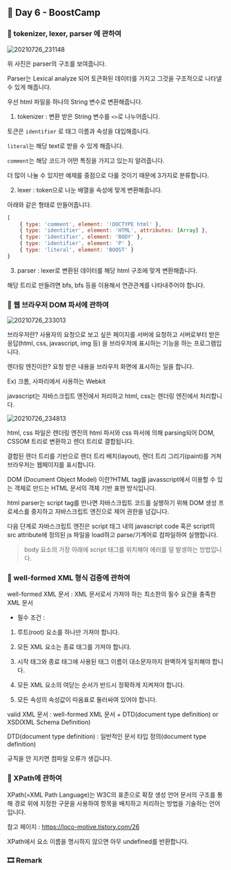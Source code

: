 ## 📕 Day 6 - BoostCamp 

### 📘 tokenizer, lexer, parser 에 관하여

![20210726_231148](https://user-images.githubusercontent.com/42922298/127003234-b0b9f427-75fd-4af9-b22d-e8aa0e5d4481.png)

위 사진은 parser의 구조를 보여줍니다.

Parser는 Lexical analyze 되어 토큰화된 데이터를 가지고 그것을 구조적으로 나타낼 수 있게 해줍니다.

우선 html 파일을 하나의 String 변수로 변환해줍니다.

1. tokenizer : 변환 받은 String 변수를 `<>`로 나누어줍니다.

토큰은 `identifier` 로 태그 이름과 속성을 대입해줍니다.

`literal`는 해당 text로 받을 수 있게 해줍니다.

`comment`는 해당 코드가 어떤 특징을 가지고 있는지 알려줍니다.

더 많이 나눌 수 있지만 예제를 중점으로 다룰 것이기 때문에 3가지로 분류합니다.

2. lexer : token으로 나눈 배열을 속성에 맞게 변환해줍니다.

아래와 같은 형태로 만들어줍니다.

```javascript
[
    { type: 'comment', element: '!DOCTYPE html' },
    { type: 'identifier', element: 'HTML', attributes: [Array] },
    { type: 'identifier', element: 'BODY' },
    { type: 'identifier', element: 'P' },
    { type: 'literal', element: 'BOOST' }
}
```

3. parser : lexer로 변환된 데이터를 해당 html 구조에 맞게 변환해줍니다.

해당 트리로 만들려면 bfs, bfs 등을 이용해서 연관관계를 나타내주어야 합니다.

### 📘 웹 브라우저 DOM 파서에 관하여

![20210726_233013](https://user-images.githubusercontent.com/42922298/127006273-de612d48-26f8-4f94-bee3-7b96b774445a.png)

브라우저란? 사용자의 요청으로 보고 싶은 페이지를 서버에 요청하고 서버로부터 받은 응답(html, css, javascript, img 등) 을 브라우저에 표시하는 기능을 하는 프로그램입니다.

렌더링 엔진이란? 요청 받은 내용을 브라우저 화면에 표시하는 일을 합니다.

Ex) 크롬, 사파리에서 사용하는 Webkit

javascript는 자바스크립트 엔진에서 처리하고 html, css는 렌더링 엔진에서 처리합니다.

![20210726_234813](https://user-images.githubusercontent.com/42922298/127009326-0fa07a25-be10-4cbc-9742-eac759675279.png)

html, css 파일은 렌더링 엔진의 html 파서와 css 파서에 의해 parsing되어 DOM, CSSOM 트리로 변환하고 렌더 트리로 결합됩니다.

결합된 렌더 트리를 기반으로 렌더 트리 배치(layout), 렌더 트리 그리기(paint)를 거쳐 브라우저는 웹페이지를 표시합니다.

DOM (Document Object Model) 이란?HTML tag를 javasscript에서 이용할 수 있는 객체로 만드는 HTML 문서의 객체 기반 표현 방식입니다.

html parser는 script tag를 만나면 자바스크립트 코드를 실행하기 위해 DOM 생성 프로세스를 중지하고 자바스크립트 엔진으로 제어 권한을 넘깁니다.

다음 단계로 자바스크립트 엔진은 script 태그 내의 javascript code 혹은 script의 src attribute에 정의된 js 파일을 load하고 parse/기계어로 컴파일하여 실행합니다.

> body 요소의 가장 아래에 script 태그를 위치해야 에러를 덜 발생하는 방법입니다.

### 📘 well-formed XML 형식 검증에 관하여

well-formed XML 문서 : XML 문서로서 가져야 하는 최소한의 필수 요건을 충족한 XML 문서

* 필수 조건 :

1. 루트(root) 요소를 하나만 가져야 합니다.

2. 모든 XML 요소는 종료 태그를 가져야 합니다.

3. 시작 태그와 종료 태그에 사용된 태그 이름이 대소문자까지 완벽하게 일치해야 합니다.

4. 모든 XML 요소의 여닫는 순서가 반드시 정확하게 지켜져야 합니다.

5. 모든 속성의 속성값이 따옴표로 둘러싸여 있어야 합니다.

valid XML 문서 : well-formed XML 문서 + DTD(document type definition) or XSD(XML Schema Definition)

DTD(document type definition) : 일반적인 문서 타입 정의(document type definition)

규칙을 안 지키면 컴파일 오류가 생깁니다.

### 📘 XPath에 관하여

XPath(=XML Path Language)는 W3C의 표준으로 확장 생성 언어 문서의 구조를 통해 경로 위에 지정한 구문을 사용하여 항목을 배치하고 처리하는 방법을 기술하는 언어입니다.

참고 페이지 : https://loco-motive.tistory.com/26

XPath에서 요소 이름을 명시하지 않으면 아무 undefined를 반환합니다. 

### 🎞 Remark
